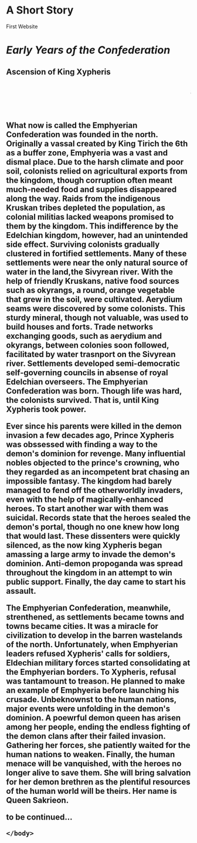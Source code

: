 # A Short Story
First Website
<head>

<title> A Brief Chronicle of Emphyeria </title>
</head>

<body>

<h1> <em> Early Years of the Confederation </em> </h1> 

<h2> <strong> Ascension of King Xypheris </strong> <h2>
    <p> <marquee> archived records for scholars only </marquee> </p>
<br>
<p> What now is called the Emphyerian Confederation was founded in the north. Originally a vassal created by King Tirich the 6th as a buffer zone, Emphyeria was a vast and dismal place. Due to the harsh climate and poor soil, colonists relied on agricultural exports from the kingdom, though corruption often meant much-needed food and supplies disappeared along the way. Raids from the indigenous Kruskan tribes depleted the population, as colonial militias lacked weapons promised to them by the kingdom. This indifference by the Edelchian kingdom, however, had an unintended side effect. Surviving colonists gradually clustered in fortified settlements. Many of these settlements were near the only natural source of water in the land,the Sivyrean river. With the help of friendly Kruskans, native food sources such as okyrangs, a round, orange vegetable that grew in the soil, were cultivated. Aerydium seams were discovered by some colonists. This sturdy mineral, though not valuable, was used to build houses and forts. Trade networks exchanging goods, such as aerydium and okyrangs, between colonies soon followed, facilitated by water trasnport on the Sivyrean river. Settlements developed semi-democratic self-governing councils in absense of royal Edelchian overseers. The Emphyerian Confederation was born. Though life was hard, the colonists survived. That is, until King Xypheris took power. </p>
    
<p> Ever since his parents were killed in the demon invasion a few decades ago, Prince Xypheris was obssessed with finding a way to the demon's dominion for revenge. Many influential nobles objected to the prince's crowning, who they regarded as an incompetent brat chasing an impossible fantasy. The kingdom had barely managed to fend off the otherworldly invaders, even with the help of magically-enhanced heroes. To start another war with them was suicidal. Records state that the heroes sealed the demon's portal, though no one knew how long that would last. These dissenters were quickly silenced, as the now king Xypheris began amassing a large army to invade the demon's dominion. Anti-demon propoganda was spread throughout the kingdom in an attempt to win public support. Finally, the day came to start his assault. </p>
    
The Emphyerian Confederation, meanwhile, strenthened, as settlements became towns and towns became cities. It was a miracle for civilization to develop in the barren wastelands of the north. Unfortunately, when Emphyerian leaders refused Xypheris' calls for soldiers, Eldechian military forces started consolidating at the Emphyerian borders. To Xypheris, refusal was tantamount to treason. He planned to make an example of Emphyeria before launching his crusade. Unbeknownst to the human nations, major events were unfolding in the demon's dominion. A poewrful demon queen has arisen among her people, ending the endless fighting of the demon clans after their failed invasion. Gathering her forces, she patiently waited for the human nations to weaken. Finally, the human menace will be vanquished, with the heroes no longer alive to save them. She will bring salvation for her demon brethren as the plentiful resources of the human world will be theirs. Her name is Queen Sakrieon.

to be continued...

    </body>
